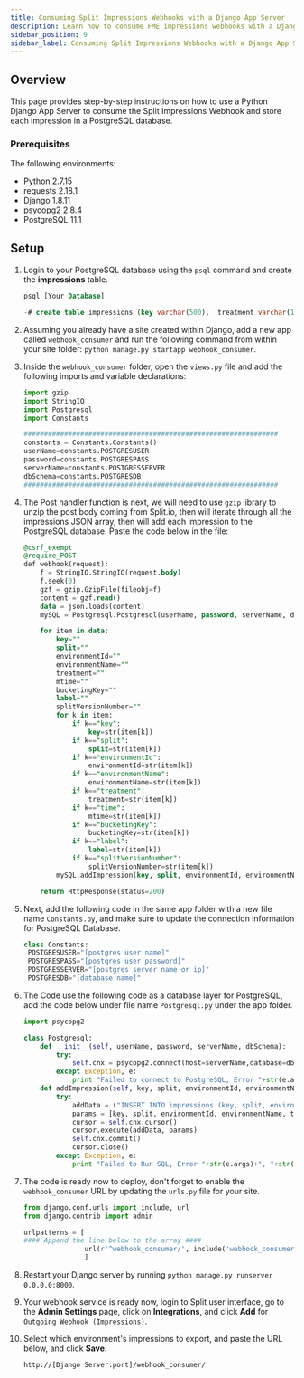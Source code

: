 ```yaml
---
title: Consuming Split Impressions Webhooks with a Django App Server
description: Learn how to consume FME impressions webhooks with a Django app server.
sidebar_position: 9
sidebar_label: Consuming Split Impressions Webhooks with a Django App Server
---
```


## Overview

This page provides step-by-step instructions on how to use a Python Django App Server to consume the Split Impressions Webhook and store each impression in a PostgreSQL database.

### Prerequisites

The following environments:

- Python 2.7.15
- requests 2.18.1
- Django 1.8.11
- psycopg2 2.8.4
- PostgreSQL 11.1

## Setup

1. Login to your PostgreSQL database using the `psql` command and create the **impressions** table.

   ```sql
   psql [Your Database]

   -# create table impressions (key varchar(500),  treatment varchar(1000), bucketingKey varchar(100), label varchar(500), mtime varchar(500), split varchar(500), environmentName varchar(500), environmentId varchar(500), splitVersionNumber  varchar(500)); 
   ```

1. Assuming you already have a site created within Django, add a new app called `webhook_consumer` and run the following command from within your site folder: `python manage.py startapp webhook_consumer`.

1. Inside the `webhook_consumer` folder, open the `views.py` file and add the following imports and variable declarations:

   ```python
   import gzip
   import StringIO
   import Postgresql
   import Constants

   ###############################################################
   constants = Constants.Constants()
   userName=constants.POSTGRESUSER
   password=constants.POSTGRESPASS
   serverName=constants.POSTGRESSERVER
   dbSchema=constants.POSTGRESDB
   ###############################################################
   ```

1. The Post handler function is next, we will need to use `gzip` library to unzip the post body coming from Split.io, then will iterate through all the impressions JSON array, then will add each impression to the PostgreSQL database. Paste the code below in the file:

   ```sql
   @csrf_exempt
   @require_POST
   def webhook(request):
       f = StringIO.StringIO(request.body)
       f.seek(0)
       gzf = gzip.GzipFile(fileobj=f)
       content = gzf.read()
       data = json.loads(content)
       mySQL = Postgresql.Postgresql(userName, password, serverName, dbSchema)

       for item in data:
           key=""
           split=""
           environmentId=""
           environmentName=""
           treatment=""
           mtime=""
           bucketingKey=""
           label=""
           splitVersionNumber=""
           for k in item:
               if k=="key":
                   key=str(item[k])
               if k=="split":
                   split=str(item[k])
               if k=="environmentId":
                   environmentId=str(item[k])
               if k=="environmentName":
                   environmentName=str(item[k])
               if k=="treatment":
                   treatment=str(item[k])
               if k=="time":
                   mtime=str(item[k])
               if k=="bucketingKey":
                   bucketingKey=str(item[k])
               if k=="label":
                   label=str(item[k])
               if k=="splitVersionNumber":
                   splitVersionNumber=str(item[k])
           mySQL.addImpression(key, split, environmentId, environmentName, treatment, bucketingKey, mtime, label, splitVersionNumber)

       return HttpResponse(status=200)
   ```

1. Next, add the following code in the same app folder with a new file name `Constants.py`, and make sure to update the connection information for PostgreSQL Database.

   ```python
   class Constants:
    POSTGRESUSER="[postgres user name]"
    POSTGRESPASS="[postgres user password]"
    POSTGRESSERVER="[postgres server name or ip]"
    POSTGRESDB="[database name]"
   ```

1. The Code use the following code as a database layer for PostgreSQL, add the code below under file name `Postgresql.py` under the app folder.

   ```python
   import psycopg2

   class Postgresql:
       def __init__(self, userName, password, serverName, dbSchema):
           try:
               self.cnx = psycopg2.connect(host=serverName,database=dbSchema, user=userName, password=password)
           except Exception, e:
               print "Failed to connect to PostgreSQL, Error "+str(e.args)+", "+str(e)
       def addImpression(self, key, split, environmentId, environmentName, treatment, bucketingKey, mtime, label, splitVersionNumber):
           try:
               addData = ("INSERT INTO impressions (key, split, environmentId, environmentName, treatment, bucketingKey, mtime, label, splitVersionNumber) VALUES (%s, %s, %s, %s, %s, %s, %s, %s, %s)")
               params = [key, split, environmentId, environmentName, treatment, bucketingKey, mtime, label, splitVersionNumber]
               cursor = self.cnx.cursor()
               cursor.execute(addData, params)
               self.cnx.commit()
               cursor.close()
           except Exception, e:
               print "Failed to Run SQL, Error "+str(e.args)+", "+str(e)
   ```

1. The code is ready now to deploy, don't forget to enable the `webhook_consumer` URL by updating the `urls.py` file for your site.

   ```python
   from django.conf.urls import include, url
   from django.contrib import admin

   urlpatterns = [
   #### Append the line below to the array #### 
                  url(r'^webhook_consumer/', include('webhook_consumer.urls')),
                  ]
   ```

1. Restart your Django server by running `python manage.py runserver 0.0.0.0:8000`.
1. Your webhook service is ready now, login to Split user interface, go to the **Admin Settings** page, click on **Integrations**, and click **Add** for `Outgoing Webhook (Impressions)`. 

1. Select which environment's impressions to export, and paste the URL below, and click **Save**.

   ```
   http://[Django Server:port]/webhook_consumer/
   ```